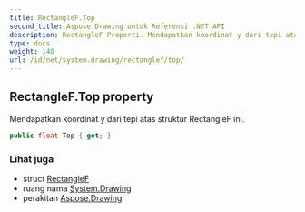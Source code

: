 ```yaml
---
title: RectangleF.Top
second_title: Aspose.Drawing untuk Referensi .NET API
description: RectangleF Properti. Mendapatkan koordinat y dari tepi atas struktur RectangleF ini.
type: docs
weight: 140
url: /id/net/system.drawing/rectanglef/top/
---
```

## RectangleF.Top property

Mendapatkan koordinat y dari tepi atas struktur RectangleF ini.

```csharp
public float Top { get; }
```

### Lihat juga

* struct [RectangleF](../)
* ruang nama [System.Drawing](../../rectanglef/)
* perakitan [Aspose.Drawing](../../../)



